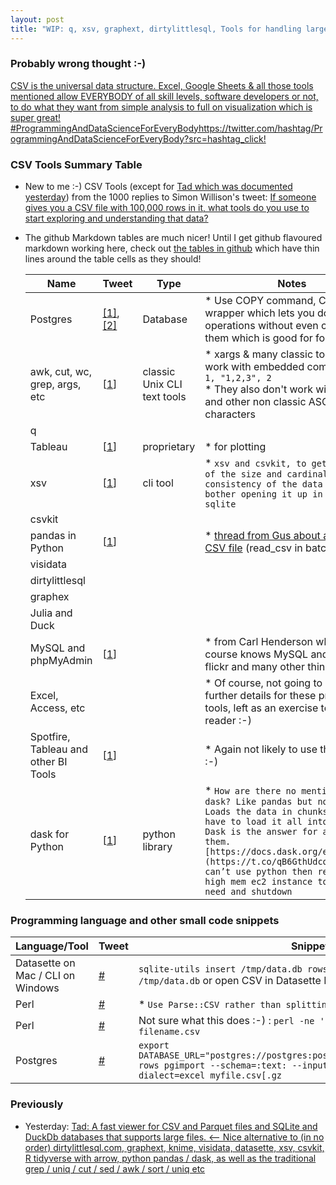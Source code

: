 ```yaml
---
layout: post
title: "WIP: q, xsv, graphext, dirtylittlesql, Tools for handling large CSV files from Simon Willison's mega replied to thread"
---
```

### Probably wrong thought :-)

[CSV is the universal data structure. Excel, Google Sheets & all those tools mentioned allow EVERYBODY  of all skill levels, software developers or not, to do what they want from simple analysis to full on visualization which is super great! #ProgrammingAndDataScienceForEveryBodyhttps://twitter.com/hashtag/ProgrammingAndDataScienceForEveryBody?src=hashtag_click!](https://twitter.com/rtanglao/status/1572659730111401989)

### CSV Tools Summary Table

* New to me :-) CSV Tools (except for [Tad which was documented yesterday](http://rolandtanglao.com/2022/09/20/p1-tad-fast-viewer-csv-parquet-sqlite-datasette-alternative/)) from the 1000 replies to Simon Willison's tweet: [If someone gives you a CSV file with 100,000 rows in it, what tools do you use to start exploring and understanding that data?](https://twitter.com/simonw/status/1572285367382061057)

* The github Markdown tables are much nicer! Until I get github flavoured markdown working here, check out [the tables in github](https://github.com/rtanglao/rtDOTcom/blob/master/_posts/2022-09-21-p1-tools-for-large-csv-files-simon-willison.md) which have thin lines around the table cells as they should!

  | Name                            | Tweet                                                        | Type                        | Notes                                                        |
  | ------------------------------- | ------------------------------------------------------------ | --------------------------- | ------------------------------------------------------------ |
  | Postgres                        | [[1]](https://twitter.com/fuzzychef/status/1572389081472208896), [[2]](https://twitter.com/fuzzychef/status/1572428556126556162) | Database                    | * Use COPY command, CSV data wrapper which lets you do CSV operations without even copying them which is good for folders<br /> |
  | awk, cut,  wc, grep, args,  etc | [[1](https://twitter.com/adambroach/status/1572512127629561856)] | classic Unix CLI text tools | * xargs & many classic tools don't work with embedded commas e.g. `1, "1,2,3", 2`<br /> * They also don't work with unicode and other non classic ASCII characters |
  | q                               |                                                              |                             |                                                              |
  | Tableau                         | [[1](https://twitter.com/rajko_rad/status/1572346412091969538)] | proprietary                 | * for plotting                                               |
  | xsv                             | [[1](https://twitter.com/dancow/status/1572286228371841026)] | cli tool                    | * `xsv and csvkit, to get a sense of the size and cardinality and consistency of the data before I bother opening it up in Excel or sqlite` |
  | csvkit                          |                                                              |                             |                                                              |
  | pandas in Python                | [[1](https://twitter.com/gusthema/status/1572318946115592195)] |                             | * [thread from Gus about a 5.7GB CSV file](https://twitter.com/gusthema/status/1456607188277936132) (read_csv in batches) |
  | visidata                        |                                                              |                             |                                                              |
  | dirtylittlesql                  |                                                              |                             |                                                              |
  | graphex                         |                                                              |                             |                                                              |
  | Julia and Duck                         |                                                              |                             |                                                              |
  | MySQL and phpMyAdmin | [[1](https://twitter.com/iamcal/status/1572332519927980034)] | | * from Carl Henderson who of course knows MySQL and PHP from flickr and many other things :-) |
  | Excel, Access, etc |  | | * Of course, not going to give any further details for these proprietary tools, left as an exercise to the reader :-) |
  | Spotfire, Tableau and other BI Tools | [[1](https://twitter.com/kimahlberg/status/1572330670374129667)] | | * Again not likely to use these tools :-) |
  | dask for Python | [[1](https://twitter.com/jc50000000/status/1572369962500587520)] | python library | * `How are there no mentions of dask? Like pandas but not shitty. Loads the data in chunks, doesn’t have to load it all into memory. Dask is the answer for all of them. [https://docs.dask.org/en/stable/](https://t.co/qB6GthUdco) If I can’t use python then redis on a high mem ec2 instance to do what i need and shutdown` |

### Programming language and other small code snippets

| Language/Tool                     | Tweet                                                        | Snippet                                                      | Notes |
| --------------------------------- | ------------------------------------------------------------ | ------------------------------------------------------------ | ----- |
| Datasette on Mac / CLI on Windows | [#](https://twitter.com/simonw/status/1572295332767371265)   | `sqlite-utils insert /tmp/data.db rows big.csv --csv  datasette /tmp/data.db` or open CSV in Datasette Mac Desktop app |       |
| Perl                              | [#](https://twitter.com/adambroach/status/1572510566572498944) | * `Use Parse::CSV rather than splitting on commas.`          |       |
| Perl                              | [#](https://twitter.com/benmschmidt/status/1572296810898812928) | Not sure what this does :-) : `perl -ne 'print if rand() < 1e-3 filename.csv` |       |
| Postgres                          | [#](https://twitter.com/turicas/status/1572345043712720899)  | `export DATABASE_URL="postgres://postgres:postgres@localhost:5432/postgres" rows pgimport --schema=:text: --input-encoding=utf-8 --dialect=excel myfile.csv[.gz` | .xz   |




### Previously

* Yesterday: [Tad:  A fast viewer for CSV and Parquet files and SQLite and DuckDb databases  that supports large files.  <-- Nice alternative to (in no order)  dirtylittlesql.com, graphext, knime, visidata, datasette, xsv, csvkit, R  tidyverse with arrow, python pandas / dask, as well as the traditional  grep / uniq / cut / sed / awk / sort / uniq etc   ](http://rolandtanglao.com/2022/09/20/p1-tad-fast-viewer-csv-parquet-sqlite-datasette-alternative/)        



